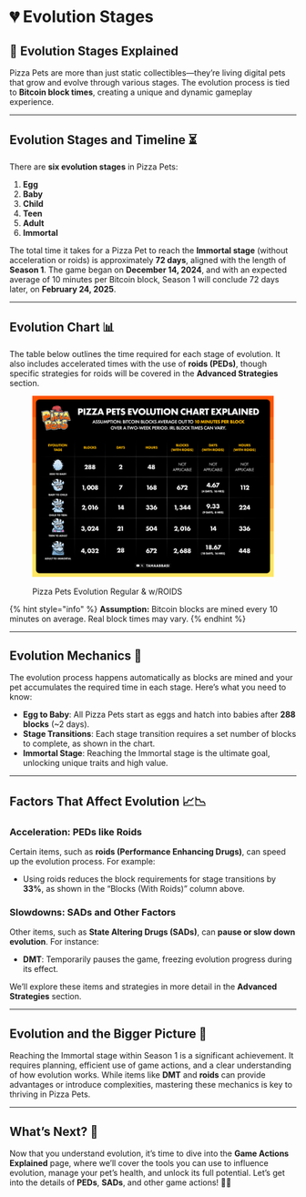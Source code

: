 # 💔 Evolution Stages

## 🌟 Evolution Stages Explained

Pizza Pets are more than just static collectibles—they’re living digital pets that grow and evolve through various stages. The evolution process is tied to **Bitcoin block times**, creating a unique and dynamic gameplay experience.

***

## Evolution Stages and Timeline ⏳

There are **six evolution stages** in Pizza Pets:

1. **Egg**
2. **Baby**
3. **Child**
4. **Teen**
5. **Adult**
6. **Immortal**

The total time it takes for a Pizza Pet to reach the **Immortal stage** (without acceleration or roids) is approximately **72 days**, aligned with the length of **Season 1**. The game began on **December 14, 2024**, and with an expected average of 10 minutes per Bitcoin block, Season 1 will conclude 72 days later, on **February 24, 2025**.

***

## Evolution Chart 📊

The table below outlines the time required for each stage of evolution. It also includes accelerated times with the use of **roids (PEDs)**, though specific strategies for roids will be covered in the **Advanced Strategies** section.

<figure><img src="../.gitbook/assets/Pizza Pets Evolution Chart Explained.png" alt=""><figcaption><p>Pizza Pets Evolution Regular &#x26; w/ROIDS</p></figcaption></figure>

{% hint style="info" %}
**Assumption:** Bitcoin blocks are mined every 10 minutes on average. Real block times may vary.
{% endhint %}

***

## Evolution Mechanics 🔧

The evolution process happens automatically as blocks are mined and your pet accumulates the required time in each stage. Here’s what you need to know:

* **Egg to Baby**: All Pizza Pets start as eggs and hatch into babies after **288 blocks** (\~2 days).
* **Stage Transitions**: Each stage transition requires a set number of blocks to complete, as shown in the chart.
* **Immortal Stage**: Reaching the Immortal stage is the ultimate goal, unlocking unique traits and high value.

***

## Factors That Affect Evolution 📈📉

### Acceleration: PEDs like Roids

Certain items, such as **roids (Performance Enhancing Drugs)**, can speed up the evolution process. For example:

* Using roids reduces the block requirements for stage transitions by **33%**, as shown in the “Blocks (With Roids)” column above.

### Slowdowns: SADs and Other Factors

Other items, such as **State Altering Drugs (SADs)**, can **pause or slow down evolution**. For instance:

* **DMT**: Temporarily pauses the game, freezing evolution progress during its effect.

We’ll explore these items and strategies in more detail in the **Advanced Strategies** section.

***

## Evolution and the Bigger Picture 🌟

Reaching the Immortal stage within Season 1 is a significant achievement. It requires planning, efficient use of game actions, and a clear understanding of how evolution works. While items like **DMT** and **roids** can provide advantages or introduce complexities, mastering these mechanics is key to thriving in Pizza Pets.

***

## What’s Next? 🧐

Now that you understand evolution, it’s time to dive into the **Game Actions Explained** page, where we’ll cover the tools you can use to influence evolution, manage your pet’s health, and unlock its full potential. Let’s get into the details of **PEDs**, **SADs**, and other game actions! 🍕🐾
